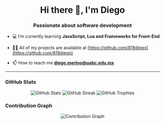 <h1 align="center">Hi there 👋, I'm Diego</h1>
<h3 align="center">Passionate about software development</h3>

- 💻 I’m currently learning **JavaScript, Lua and Frameworks for Front-End**

- 👨‍💻 All of my projects are available at [https://github.com/818diego](https://github.com/818diego)

- 📫 How to reach me **diego.merino@uabc.edu.mx**

---

### GitHub Stats

<div align="center">
  <img src="https://github-readme-stats.vercel.app/api?username=818diego&show_icons=true&theme=radical" alt="GitHub Stats" />
  <img src="https://github-readme-streak-stats.herokuapp.com/?user=818diego&theme=radical" alt="GitHub Streak" />
  <img src="https://github-profile-trophy.vercel.app/?username=818diego&theme=radical" alt="GitHub Trophies" />
</div>

### Contribution Graph

<div align="center">
  <img src="https://activity-graph.herokuapp.com/graph?username=818diego&theme=redical" alt="Contribution Graph" />
</div>
